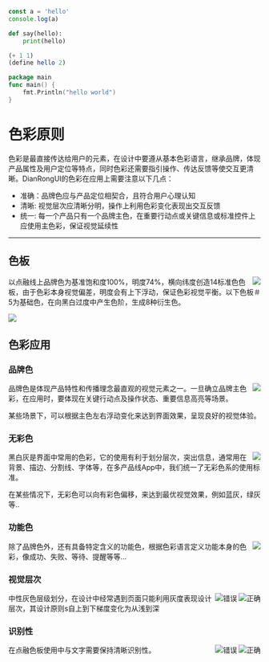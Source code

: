 
```js
const a = 'hello'
console.log(a)
```

```python
def say(hello):
    print(hello)
```

```scheme
(+ 1 1)
(define hello 2)
```

```go
package main
func main() {
    fmt.Println("hello world")
}
```


# 色彩原则

色彩是最直接传达给用户的元素，在设计中要遵从基本色彩语言，继承品牌，体现产品属性及用户定位等特点，同时色彩还需要指引操作、传达反馈等使交互更清晰。DianRongUI的色彩在应用上需要注意以下几点：

* 准确：品牌色应与产品定位相契合，且符合用户心理认知
* 清晰: 视觉层次应清晰分明，操作上利用色彩变化表现出交互反馈
* 统一: 每一个产品只有一个品牌主色，在重要行动点或关键信息或标准控件上应使用主色彩，保证视觉延续性

---

## 色板

<img src="../images/web_color/webcolor_1.png"  align="right"/>

以点融线上品牌色为基准饱和度100%，明度74%，横向纬度创造14标准色色板，由于色彩本身视觉偏差，明度会有上下浮动，保证色彩视觉平衡。以下色板＃5为基础色，在向黑白过度中产生色阶，生成8种衍生色。

![](../images/web_color/webcolor_2.png)

## 色彩应用

### 品牌色

<img src="../images/web_color/webcolor_3.png" align="right">

品牌色是体现产品特性和传播理念最直观的视觉元素之一。一旦确立品牌主色彩，在应用时，要体现在关键行动点及操作状态、重要信息高亮等场景。

某些场景下，可以根据主色左右浮动变化来达到界面效果，呈现良好的视觉体验。

### 无彩色

<img src="../images/web_color/webcolor_4.png" align="right">


黑白灰是界面中常用的色彩，它的使用有利于划分层次，突出信息，通常用在背景、描边、分割线、字体等，在多产品线App中，我们统一了无彩色系的使用标准。

在某些情况下，无彩色可以向有彩色偏移，来达到最优视觉效果，例如蓝灰，绿灰等..

### 功能色

<img src="../images/web_color/webcolor_5.png" align="right">

除了品牌色外，还有具备特定含义的功能色，根据色彩语言定义功能本身的色彩，像成功、失败、等待、提醒等等...

### 视觉层次

<div hasmanyimage>

<img src="../images/web_color/webcolor_6.png" data-many="true" data-isRight="true" alt="正确" description="列表展开的内容显示区域应该在第一信息层级下部，使用灰色" align="right">

<img src="../images/web_color/webcolor_6e.png" data-many="true" data-isError="true" alt="错误" description="列表展开此处不应该为平级关系" align="right">

</div>

中性灰色层级划分，在设计中经常遇到页面只能利用灰度表现设计层次，其设计原则s自上到下梯度变化为从浅到深

### 识别性

<div hasmanyimage>
<img src="../images/web_color/webcolor_7c.png" data-many="true" data-isRight="true" alt="正确" description="文字在颜色区域中显示直观清晰" align="right">

<img src="../images/web_color/webcolor_7e.png" data-many="true" data-isError="true" alt="错误" description="避免对比太小，造成识别性差" align="right">
</div>

在点融色板使用中与文字需要保持清晰识别性。

